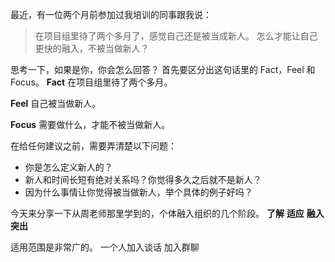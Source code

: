 最近，有一位两个月前参加过我培训的同事跟我说：
>在项目组里待了两个多月了，感觉自己还是被当成新人。
怎么才能让自己更快的融入，不被当做新人？

思考一下，如果是你，你会怎么回答？
首先要区分出这句话里的 Fact，Feel 和 Focus。
**Fact**
在项目组里待了两个多月。

**Feel**
自己被当做新人。

**Focus**
需要做什么，才能不被当做新人。

在给任何建议之前，需要弄清楚以下问题：
* 你是怎么定义新人的？
* 新人和时间长短有绝对关系吗？你觉得多久之后就不是新人？
* 因为什么事情让你觉得被当做新人，举个具体的例子好吗？

今天来分享一下从周老师那里学到的，个体融入组织的几个阶段。
**了解**
**适应**
**融入**
**突出**

适用范围是非常广的。
一个人加入谈话
加入群聊